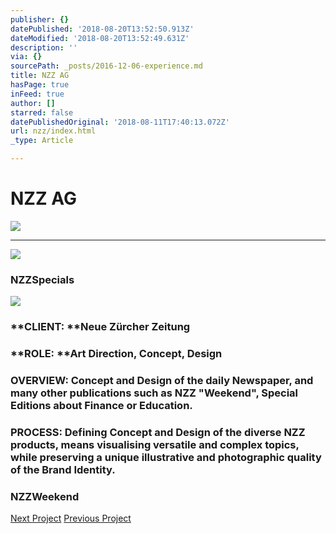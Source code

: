 ```yaml
---
publisher: {}
datePublished: '2018-08-20T13:52:50.913Z'
dateModified: '2018-08-20T13:52:49.631Z'
description: ''
via: {}
sourcePath: _posts/2016-12-06-experience.md
title: NZZ AG
hasPage: true
inFeed: true
author: []
starred: false
datePublishedOriginal: '2018-08-11T17:40:13.072Z'
url: nzz/index.html
_type: Article

---
```

# NZZ AG
![](https://the-grid-user-content.s3-us-west-2.amazonaws.com/ffab7a35-017f-42a8-909f-5f4ed9ffc309.png)

---

![](https://s3-us-west-2.amazonaws.com/the-grid-img/p/050835b8ff21aaea8b658fe544a6bcea7bbe672f.png)

### NZZ**Specials**
![](https://s3-us-west-2.amazonaws.com/the-grid-img/p/ba6b07655c48c793b62e198f0cc384d9c7e65db8.png)

### **CLIENT: **Neue Zürcher Zeitung

### **ROLE: **Art Direction, Concept, Design

### **OVERVIEW:** Concept and Design of the daily Newspaper, and many other publications such as NZZ "Weekend", Special Editions about Finance or Education.

### **PROCESS:** Defining Concept and Design of the diverse NZZ products, means visualising versatile and complex topics, while preserving a unique illustrative and photographic quality of the Brand Identity.

### NZZ**Weekend**
[Next Project][0]
[Previous Project][1]

[0]: http://besiana.io/sponti
[1]: http://besiana.io/web-design